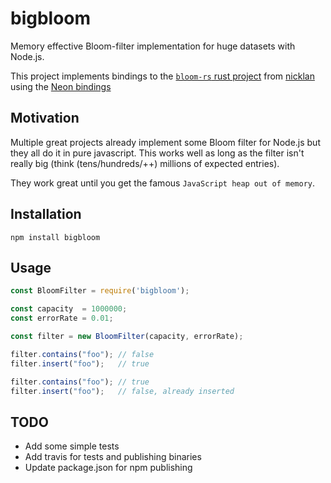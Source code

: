# bigbloom

Memory effective Bloom-filter implementation for huge datasets with Node.js.

This project implements bindings to the [`bloom-rs` rust project](https://github.com/nicklan/bloom-rs) from [nicklan](https://github.com/nicklan/) using the [Neon bindings](https://neon-bindings.com/)

## Motivation

Multiple great projects already implement some Bloom filter for Node.js but they all do it in pure javascript. This works well as long as the filter isn't really big (think (tens/hundreds/++) millions of expected entries).

They work great until you get the famous `JavaScript heap out of memory`.

## Installation

```
npm install bigbloom
```

## Usage

```javascript
const BloomFilter = require('bigbloom');

const capacity  = 1000000;
const errorRate = 0.01;

const filter = new BloomFilter(capacity, errorRate);

filter.contains("foo"); // false
filter.insert("foo");   // true

filter.contains("foo"); // true
filter.insert("foo");   // false, already inserted
```

## TODO
- Add some simple tests
- Add travis for tests and publishing binaries
- Update package.json for npm publishing